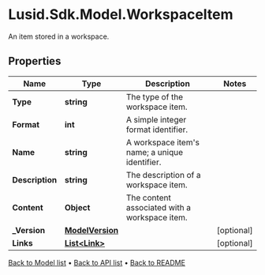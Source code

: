 # Lusid.Sdk.Model.WorkspaceItem
An item stored in a workspace.

## Properties

Name | Type | Description | Notes
------------ | ------------- | ------------- | -------------
**Type** | **string** | The type of the workspace item. | 
**Format** | **int** | A simple integer format identifier. | 
**Name** | **string** | A workspace item&#39;s name; a unique identifier. | 
**Description** | **string** | The description of a workspace item. | 
**Content** | **Object** | The content associated with a workspace item. | 
**_Version** | [**ModelVersion**](ModelVersion.md) |  | [optional] 
**Links** | [**List&lt;Link&gt;**](Link.md) |  | [optional] 

[Back to Model list](../README.md#documentation-for-models) &#8226; [Back to API list](../README.md#documentation-for-api-endpoints) &#8226; [Back to README](../README.md)

